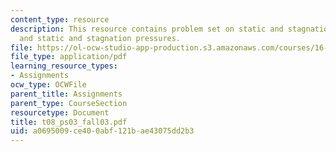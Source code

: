 ```yaml
---
content_type: resource
description: This resource contains problem set on static and stagnation temperatures,
  and static and stagnation pressures.
file: https://ol-ocw-studio-app-production.s3.amazonaws.com/courses/16-01-unified-engineering-i-ii-iii-iv-fall-2005-spring-2006/a0695009ce400abf121bae43075dd2b3_t08_ps03_fall03.pdf
file_type: application/pdf
learning_resource_types:
- Assignments
ocw_type: OCWFile
parent_title: Assignments
parent_type: CourseSection
resourcetype: Document
title: t08_ps03_fall03.pdf
uid: a0695009-ce40-0abf-121b-ae43075dd2b3
---
```

